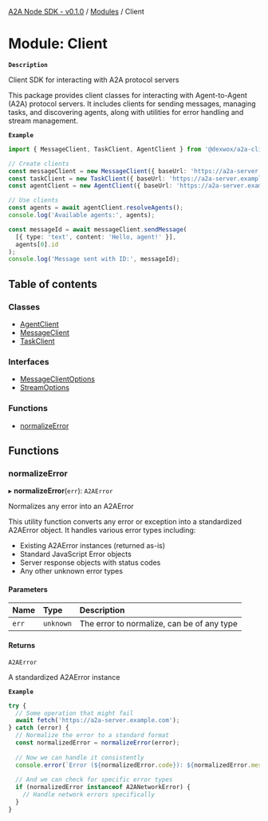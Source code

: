 [A2A Node SDK - v0.1.0](../README.md) / [Modules](../modules.md) / Client

# Module: Client

**`Description`**

Client SDK for interacting with A2A protocol servers

This package provides client classes for interacting with Agent-to-Agent (A2A) protocol servers.
It includes clients for sending messages, managing tasks, and discovering agents, along with
utilities for error handling and stream management.

**`Example`**

```typescript
import { MessageClient, TaskClient, AgentClient } from '@dexwox/a2a-client';

// Create clients
const messageClient = new MessageClient({ baseUrl: 'https://a2a-server.example.com' });
const taskClient = new TaskClient({ baseUrl: 'https://a2a-server.example.com' });
const agentClient = new AgentClient({ baseUrl: 'https://a2a-server.example.com' });

// Use clients
const agents = await agentClient.resolveAgents();
console.log('Available agents:', agents);

const messageId = await messageClient.sendMessage(
  [{ type: 'text', content: 'Hello, agent!' }],
  agents[0].id
);
console.log('Message sent with ID:', messageId);
```

## Table of contents

### Classes

- [AgentClient](../classes/Client.AgentClient.md)
- [MessageClient](../classes/Client.MessageClient.md)
- [TaskClient](../classes/Client.TaskClient.md)

### Interfaces

- [MessageClientOptions](../interfaces/Client.MessageClientOptions.md)
- [StreamOptions](../interfaces/Client.StreamOptions.md)

### Functions

- [normalizeError](Client.md#normalizeerror)

## Functions

### normalizeError

▸ **normalizeError**(`err`): `A2AError`

Normalizes any error into an A2AError

This utility function converts any error or exception into a standardized
A2AError object. It handles various error types including:
- Existing A2AError instances (returned as-is)
- Standard JavaScript Error objects
- Server response objects with status codes
- Any other unknown error types

#### Parameters

| Name | Type | Description |
| :------ | :------ | :------ |
| `err` | `unknown` | The error to normalize, can be of any type |

#### Returns

`A2AError`

A standardized A2AError instance

**`Example`**

```typescript
try {
  // Some operation that might fail
  await fetch('https://a2a-server.example.com');
} catch (error) {
  // Normalize the error to a standard format
  const normalizedError = normalizeError(error);
  
  // Now we can handle it consistently
  console.error(`Error (${normalizedError.code}): ${normalizedError.message}`);
  
  // And we can check for specific error types
  if (normalizedError instanceof A2ANetworkError) {
    // Handle network errors specifically
  }
}
```
